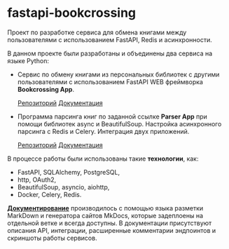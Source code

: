 # fastapi-bookcrossing
Проект по разработке сервиса для обмена книгами между пользователями с использованием FastAPI, Redis и асинхронности.

В данном проекте были разработаны и объединены два сервиса на языке Python:

- Сервис по обмену книгами из персональных библиотек с другими пользователями с использованием FastAPI WEB фреймворка **Bookcrossing App**.

  [Репозиторий](https://github.com/EvaSamoilenko/fastapi-bookcrossing/tree/main/app)
  [Документация](https://evasamoilenko.github.io/fastapi-bookcrossing/bookrossing_app/)
  
- Программа парсинга книг по заданной ссылке **Parser App** при помощи библиотек async и BeautifulSoup. Настройка асинхронного парсинга с Redis и Celery. Интеграция двух приложений.
  
  [Репозиторий](https://github.com/EvaSamoilenko/fastapi-bookcrossing/tree/main/parser)
  [Документация](https://evasamoilenko.github.io/fastapi-bookcrossing/parser_app/)

В процессе работы были использованы такие **технологии**, как:

- FastAPI, SQLAlchemy, PostgreSQL,
- http, OAuth2,
- BeautifulSoup, asyncio, aiohttp,
- Docker, Celery, Redis.

**[Документирование](https://evasamoilenko.github.io/fastapi-bookcrossing/)** производилось с помощью языка разметки MarkDown и генератора сайтов MkDocs, которые задеплоены на отдельной ветке и всегда доступны. В документации присутствуют описания API, интеграции, расширенные комментарии эндпоинтов и скриншоты работы сервисов.
